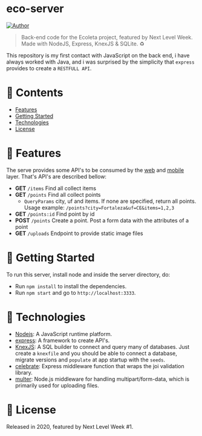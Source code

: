 # eco-server

[![Author](https://img.shields.io/badge/author-Victor-158A00?style=flat-square)](https://github.com/victorskg)

> Back-end code for the Ecoleta project, featured by Next Level Week. Made with NodeJS, Express, KnexJS &amp; SQLite. :recycle:

This repository is my first contact with JavaScript on the back end, i have always worked with Java, and i was surprised by the simplicity that `express` provides to create a `RESTFULL API`.

# :pushpin: Contents

* [Features](#rocket-features)
* [Getting Started](#runner-getting-started)
* [Technologies](#postbox-technologies)
* [License](#closed_book-license)

# :rocket: Features
The serve provides some API's to be consumed by the [web](https://github.com/victorskg/eco-web) and [mobile](https://github.com/victorskg/eco-app) layer. That's API's are described bellow:

* **GET** `/items` Find all collect items
* **GET** `/points` Find all collect points
  - `QueryParams` city, uf and items. If none are specified, return all points. Usage example: `/points?city=Fortaleza&uf=CE&items=1,2,3`
* **GET** `/points:id` Find point by id
* **POST** `/points` Create a point. Post a form data with the attributes of a point
* **GET** `/uploads` Endpoint to provide static image files

# :runner: Getting Started
To run this server, install node and inside the server directory, do:
* Run `npm install` to install the dependencies.
* Run `npm start` and go to `http://localhost:3333`.

# :postbox: Technologies
* [Nodejs](https://nodejs.org/en/): A JavaScript runtime platform.
* [express](https://expressjs.com/): A framework to create API's.
* [KnexJS](http://knexjs.org/): A SQL builder to connect and query many of databases. Just create a `knexfile` and you should be able to connect a database, migrate versions and `populate` at app startup with the `seeds`.
* [celebrate](https://github.com/arb/celebrate): Express middleware function that wraps the joi validation library.
* [multer](https://github.com/expressjs/multer): Node.js middleware for handling multipart/form-data, which is primarily used for uploading files.

# :closed_book: License

Released in 2020, featured by Next Level Week #1.
